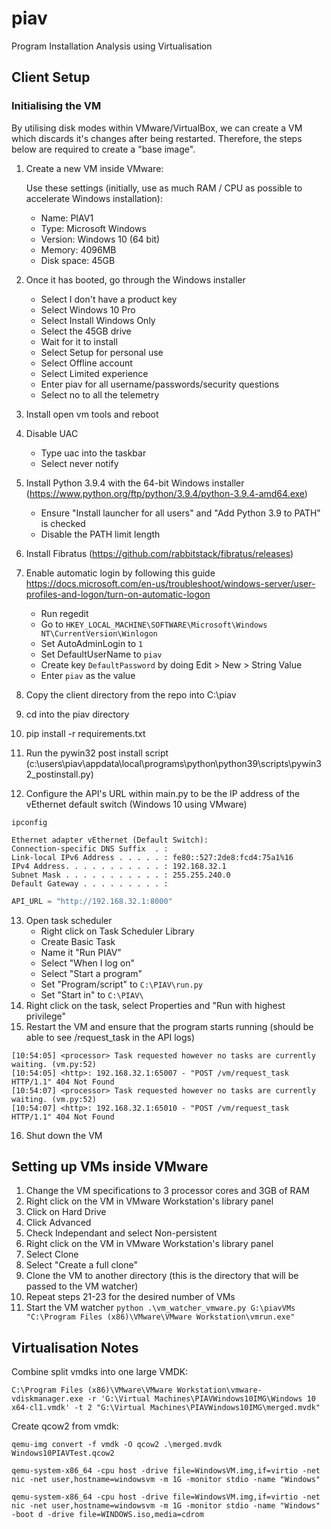 # piav

Program Installation Analysis using Virtualisation

## Client Setup
### Initialising the VM
By utilising disk modes within VMware/VirtualBox, we can create a VM which discards it's changes after being restarted. Therefore, the steps below are required to create a "base image". 

1. Create a new VM inside VMware:

    Use these settings (initially, use as much RAM / CPU as possible to accelerate Windows installation):
    - Name: PIAV1
    - Type: Microsoft Windows
    - Version: Windows 10 (64 bit)
    - Memory: 4096MB
    - Disk space: 45GB
  
2. Once it has booted, go through the Windows installer
   - Select I don't have a product key
   - Select Windows 10 Pro
   - Select Install Windows Only
   - Select the 45GB drive
   - Wait for it to install
   - Select Setup for personal use
   - Select Offline account
   - Select Limited experience
   - Enter piav for all username/passwords/security questions
   - Select no to all the telemetry

3. Install open vm tools and reboot

4. Disable UAC
    - Type uac into the taskbar
    - Select never notify
5. Install Python 3.9.4 with the 64-bit Windows installer (https://www.python.org/ftp/python/3.9.4/python-3.9.4-amd64.exe)
    - Ensure "Install launcher for all users" and "Add Python 3.9 to PATH" is checked
    - Disable the PATH limit length
6. Install Fibratus (https://github.com/rabbitstack/fibratus/releases)
7. Enable automatic login by following this guide https://docs.microsoft.com/en-us/troubleshoot/windows-server/user-profiles-and-logon/turn-on-automatic-logon
    - Run regedit 
    - Go to `HKEY_LOCAL_MACHINE\SOFTWARE\Microsoft\Windows NT\CurrentVersion\Winlogon`
    - Set AutoAdminLogin to `1`
    - Set DefaultUserName to `piav`
    - Create key `DefaultPassword` by doing Edit > New > String Value
    - Enter `piav` as the value

8. Copy the client directory from the  repo into C:\piav
9. cd into the piav directory
10. pip install -r requirements.txt
11. Run the pywin32 post install script (c:\users\piav\appdata\local\programs\python\python39\scripts\pywin32_postinstall.py)
12. Configure the API's URL within main.py to be the IP address of the vEthernet default switch (Windows 10 using VMware)

```
ipconfig

Ethernet adapter vEthernet (Default Switch):
Connection-specific DNS Suffix  . :
Link-local IPv6 Address . . . . . : fe80::527:2de8:fcd4:75a1%16
IPv4 Address. . . . . . . . . . . : 192.168.32.1
Subnet Mask . . . . . . . . . . . : 255.255.240.0
Default Gateway . . . . . . . . . :
```
```python
API_URL = "http://192.168.32.1:8000"
```
13.  Open task scheduler
     - Right click on Task Scheduler Library
     - Create Basic Task
     - Name it "Run PIAV"
     - Select "When I log on"
     - Select "Start a program"
     - Set "Program/script" to `C:\PIAV\run.py`
     - Set "Start in" to `C:\PIAV\`
14. Right click on the task, select Properties and "Run with highest privilege" 
15. Restart the VM and ensure that the program starts running (should be able to see /request_task in the API logs)
```
[10:54:05] <processor> Task requested however no tasks are currently waiting. (vm.py:52)
[10:54:05] <http>: 192.168.32.1:65007 - "POST /vm/request_task HTTP/1.1" 404 Not Found
[10:54:07] <processor> Task requested however no tasks are currently waiting. (vm.py:52)
[10:54:07] <http>: 192.168.32.1:65010 - "POST /vm/request_task HTTP/1.1" 404 Not Found
```
16. Shut down the VM

## Setting up VMs inside VMware
1. Change the VM specifications to 3 processor cores and 3GB of RAM
1. Right click on the VM in VMware Workstation's library panel
2. Click on Hard Drive
3. Click Advanced
4. Check Independant and select Non-persistent
5. Right click on the VM in VMware Workstation's library panel
6. Select Clone
7. Select "Create a full clone"
8. Clone the VM to another directory (this is the directory that will be passed to the VM watcher)
9. Repeat steps 21-23 for the desired number of VMs
10. Start the VM watcher `python .\vm_watcher_vmware.py G:\piavVMs "C:\Program Files (x86)\VMware\VMware Workstation\vmrun.exe"`

## Virtualisation Notes

Combine split vmdks into one large VMDK:

`C:\Program Files (x86)\VMware\VMware Workstation\vmware-vdiskmanager.exe -r 'G:\Virtual Machines\PIAVWindows10IMG\Windows 10 x64-cl1.vmdk' -t 2 "G:\Virtual Machines\PIAVWindows10IMG\merged.mvdk"`

Create qcow2 from vmdk:

`qemu-img convert -f vmdk -O qcow2 .\merged.mvdk Windows10PIAVTest.qcow2`

```
qemu-system-x86_64 -cpu host -drive file=WindowsVM.img,if=virtio -net nic -net user,hostname=windowsvm -m 1G -monitor stdio -name "Windows"

qemu-system-x86_64 -cpu host -drive file=WindowsVM.img,if=virtio -net nic -net user,hostname=windowsvm -m 1G -monitor stdio -name "Windows"  -boot d -drive file=WINDOWS.iso,media=cdrom
```
